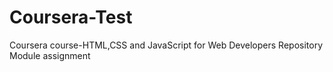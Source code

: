 # Coursera-Test
Coursera course-HTML,CSS and JavaScript for Web Developers Repository 
Module  assignment
